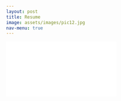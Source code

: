 ```yaml
---
layout: post
title: Resume
image: assets/images/pic12.jpg
nav-menu: true
---
```


![Resume](/assets/images/Journalism_Resume.pdf)